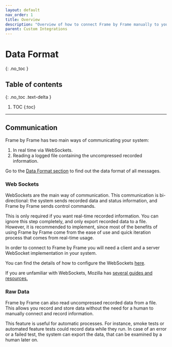 ```yaml
---
layout: default
nav_order: 1
title: Overview
description: "Overview of how to connect Frame by Frame manually to your engine"
parent: Custom Integrations
---
```


# Data Format
{: .no_toc }

## Table of contents
{: .no_toc .text-delta }

1. TOC
{:toc}

---

## Communication

Frame by Frame has two main ways of communicating your system:

1. In real time via WebSockets.
2. Reading a logged file containing the uncompressed recorded information.

Go to the [Data Format section](/FrameByFrame/custom-integration/data-format/) to find out the data format of all messages.

### Web Sockets

WebSockets are the main way of communication. This communication is bi-directional: the system sends recorded data and status information, and Frame by Frame sends control commands.

This is only required if you want real-time recorded information. You can ignore this step completely, and only export recorded data to a file. However, it is recommended to implement, since most of the benefits of using Frame by Frame come from the ease of use and quick iteration process that comes from real-time usage.

In order to connect to Frame by Frame you will need a client and a server WebSocket implementation in your system.

You can find the details of how to configure the WebSockets [here](/FrameByFrame/custom-integration/websocket-connection/).

If you are unfamiliar with WebSockets, Mozilla has [several guides and resources.](https://developer.mozilla.org/en-US/docs/Web/API/WebSockets_API)

### Raw Data

Frame by Frame can also read uncompressed recorded data from a file. This allows you record and store data without the need for a human to manually connect and record information.

This feature is useful for automatic processes. For instance, smoke tests or automated feature tests could record data while they run. In case of an error or a failed test, the system can export the data, that can be examined by a human later on.